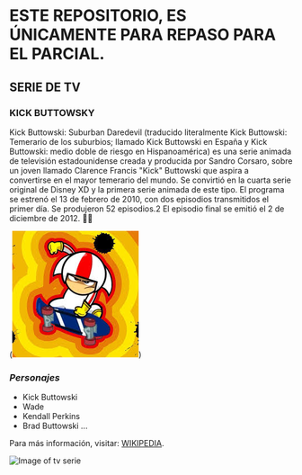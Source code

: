 # ESTE REPOSITORIO, ES ÚNICAMENTE PARA REPASO PARA EL PARCIAL.

## **SERIE DE TV**

### KICK BUTTOWSKY ###

Kick Buttowski: Suburban Daredevil (traducido literalmente Kick Buttowski: Temerario de los suburbios; llamado Kick Buttowski en España y Kick Buttowski: medio doble de riesgo en Hispanoamérica) es una serie animada de televisión estadounidense creada y producida por Sandro Corsaro, sobre un joven llamado Clarence Francis "Kick" Buttowski que aspira a convertirse en el mayor temerario del mundo. Se convirtió en la cuarta serie original de Disney XD y la primera serie animada de este tipo. El programa se estrenó el 13 de febrero de 2010, con dos episodios transmitidos el primer día. Se produjeron 52 episodios.2​ El episodio final se emitió el 2 de diciembre de 2012. :metal::vulcan_salute:

(![alt text](kick.png))

### *Personajes* ###

* Kick Buttowski
* Wade
* Kendall Perkins
* Brad Buttowski
...

Para más información, visitar: [WIKIPEDIA](https://es.wikipedia.org/wiki/Kick_Buttowski:_Suburban_Daredevil).

![Image of tv serie](https://pics.filmaffinity.com/Maas_allaa_del_jardain_Miniserie_de_TV-848117606-large.jpg)